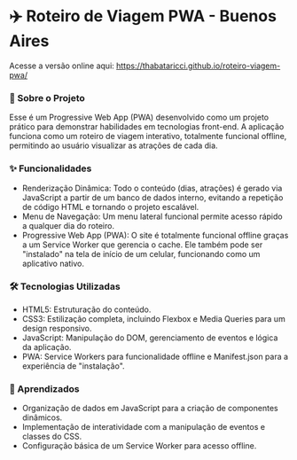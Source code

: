 # ✈️ Roteiro de Viagem PWA - Buenos Aires

Acesse a versão online aqui: https://thabataricci.github.io/roteiro-viagem-pwa/


### 📝 Sobre o Projeto
Esse é um Progressive Web App (PWA) desenvolvido como um projeto prático para demonstrar habilidades em tecnologias front-end. A aplicação funciona como um roteiro de viagem interativo, totalmente funcional offline, permitindo ao usuário visualizar as atrações de cada dia.


### ✨ Funcionalidades
- Renderização Dinâmica: Todo o conteúdo (dias, atrações) é gerado via JavaScript a partir de um banco de dados interno, evitando a repetição de código HTML e tornando o projeto escalável.
- Menu de Navegação: Um menu lateral funcional permite acesso rápido a qualquer dia do roteiro.
- Progressive Web App (PWA): O site é totalmente funcional offline graças a um Service Worker que gerencia o cache. Ele também pode ser "instalado" na tela de início de um celular, funcionando como um aplicativo nativo.


### 🛠️ Tecnologias Utilizadas
- HTML5: Estruturação do conteúdo.
- CSS3: Estilização completa, incluindo Flexbox e Media Queries para um design responsivo.
- JavaScript: Manipulação do DOM, gerenciamento de eventos e lógica da aplicação.
- PWA: Service Workers para funcionalidade offline e Manifest.json para a experiência de "instalação".


### 📖 Aprendizados
- Organização de dados em JavaScript para a criação de componentes dinâmicos.
- Implementação de interatividade com a manipulação de eventos e classes do CSS.
- Configuração básica de um Service Worker para acesso offline.
